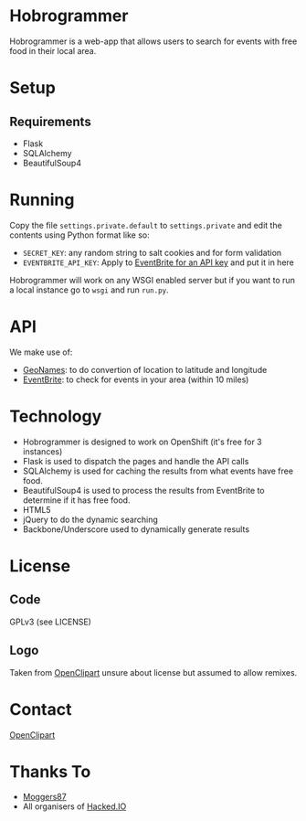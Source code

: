 # Hobrogrammer
Hobrogrammer is a web-app that allows users to search for events with free food in their local area.

# Setup
## Requirements
* Flask
* SQLAlchemy
* BeautifulSoup4

# Running
Copy the file `settings.private.default` to `settings.private` and edit the contents using Python format like so:
* `SECRET_KEY`: any random string to salt cookies and for form validation
* `EVENTBRITE_API_KEY`: Apply to [EventBrite for an API key](https://www.eventbrite.com/api/key/) and put it in here

Hobrogrammer will work on any WSGI enabled server but if you want to run a local instance go to `wsgi` and run `run.py`.

# API
We make use of:
* [GeoNames](http://www.geonames.org/): to do convertion of location to latitude and longitude
* [EventBrite](http://developer.eventbrite.com/doc/): to check for events in your area (within 10 miles)

# Technology
* Hobrogrammer is designed to work on OpenShift (it's free for 3 instances)
* Flask is used to dispatch the pages and handle the API calls
* SQLAlchemy is used for caching  the results from what events have free food.
* BeautifulSoup4 is used to process the results from EventBrite to determine if it has free food.
* HTML5
* jQuery to do the dynamic searching
* Backbone/Underscore used to dynamically generate results

# License
## Code
GPLv3 (see LICENSE)

## Logo
Taken from [OpenClipart](http://openclipart.org/detail/8302/baseball-cap-by-gerald_g-8302) unsure about license but assumed to allow remixes.

# Contact
[OpenClipart](http://openclipart.org/detail/8302/baseball-cap-by-gerald_g-8302)

# Thanks To
* [Moggers87](http://twitter.com/moggers87)
* All organisers of [Hacked.IO](http://hacked.io)

